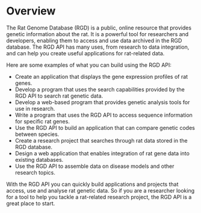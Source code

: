 # Overview

The Rat Genome Database (RGD) is a public, online resource that provides
genetic information about the rat. It is a powerful tool for researchers and
developers, enabling them to access and use data archived in the RGD database.
The RGD API has many uses, from research to data integration, and can help you
create useful applications for rat-related data.

Here are some examples of what you can build using the RGD API:

- Create an application that displays the gene expression profiles of rat
  genes.
- Develop a program that uses the search capabilities provided by the RGD API
  to search rat genetic data.
- Develop a web-based program that provides genetic analysis tools for use in
  research.
- Write a program that uses the RGD API to access sequence information for
  specific rat genes.
- Use the RGD API to build an application that can compare genetic codes
  between species.
- Create a research project that searches through rat data stored in the RGD
  database.
- Design a web application that enables integration of rat gene data into
  existing databases.
- Use the RGD API to assemble data on disease models and other research topics.

With the RGD API you can quickly build applications and projects that access,
use and analyse rat genetic data. So if you are a researcher looking for a tool
to help you tackle a rat-related research project, the RGD API is a great place
to start.
